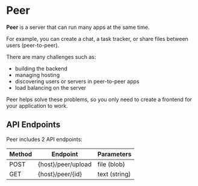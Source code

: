 # Peer

**Peer** is a server that can run many apps at the same time.

For example, you can create a chat, a task tracker, or share files between users (peer-to-peer).

There are many challenges such as:
- building the backend
- managing hosting
- discovering users or servers in peer-to-peer apps
- load balancing on the server

Peer helps solve these problems, so you only need to create a frontend for your application to work.

## API Endpoints

Peer includes 2 API endpoints: <br />

| Method | Endpoint                      | Parameters                 |
| ------ | ----------------------------- | -------------------------- |
| POST   | {host}/peer/upload            | file (blob)                |
| GET    | {host}/peer/{id}              | text (string)              |
